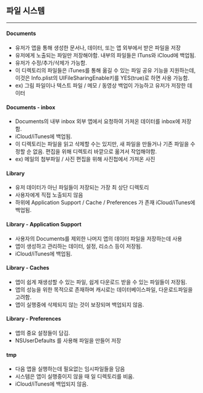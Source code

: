 ## 파일 시스템
---
#### Documents
- 유저가 앱을 통해 생성한 문서나, 데이터, 또는 앱 외부에서 받은 파일을 저장
- 유저에게 노출되는 파일만 저장해야함. 내부의 파일들은 ITuns와 iCloud에 백업됨.
- 유저가 수정/추가/삭제가 가능함.
- 이 디렉토리의 파일들은 iTunes를 통해 옮길 수 있는 파일 공유 기능을 지원하는데, 이것은 Info.plist의 UIFileSharingEnable키를 YES(true)로 하면 사용 가능함.
- ex) 그림 파일이나 텍스트 파일 / 메모 / 동영상 백업이 가능하고 유저가 저장한 데이터

#### Documents - inbox
- Documents의 내부 inbox
외부 앱에서 요청하여 가져온 데이터를 inbox에 저장함.
- iCloud/iTunes에 백업됨.
- 이 디렉토리는 파일을 읽고 삭제할 수는 있지만, 새 파일을 만들거나 기존 파일을 수정할 순 없음. 편집을 위해 디렉토리 바깥으로 옮겨서 작업해야함.
- ex) 메일의 첨부파일 / 사진 편집을 위해 사진첩에서 가져온 사진

#### Library
- 유저 데이터가 아닌 파일들이 저장되는 가장 최 상단 디렉토리
- 사용자에게 직접 노출되지 않음
- 하위에 Application Support / Cache / Preferences 가 존재
iCloud/iTunes에 백업됨.

#### Library - Application Support
-  사용자의 Documents를 제외한 나머지 앱의 데이터 파일을 저장하는데 사용
- 앱이 생성하고 관리하는 데이터, 설정, 리소스 등이 저장됨.
- iCloud/iTunes에 백업됨.

#### Library - Caches
- 앱이 쉽게 재생성할 수 있는 파일, 쉽게 다운로드 받을 수 있는 파일들이 저장됨.
- 앱의 성능을 위한 목적으로 존재하며 캐시로는 데이터베이스파일, 다운로드파일을 고려함.
- 앱이 실행중에 삭제되지 않는 것이 보장되며 백업되지 않음.

#### Library - Preferences
- 앱의 중요 설정들이 담김.
- NSUserDefaults 를 사용해 파일을 만들어 저장

#### tmp
- 다음 앱을 실행하는데 필요없는 임시파일들을 담음
- 시스템은 앱이 실행중이지 않을 때 일 디렉토리를 비움.
- iCloud/iTunes에 백업되지 않음.